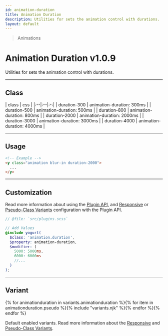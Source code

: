 ```yaml
---
id: animation-duration
title: Animation Duration
description: Utilities for sets the animation control with durations.
layout: default
---
```


> Animations

# Animation Duration <span class="ml-1 px-2 py-1 text-sm text-gray-600 (dark)text-charcoal-100 bg-gray-300 (dark)bg-gray-600">v1.0.9</span>

Utilities for sets the animation control with durations.

---

## Class

| <span class="px-3 py-1 text-white (dark)text-charcoal-100 bg-charcoal-100 (dark)bg-gray-600 rounded-full">class</span> | <span class="px-3 py-1 text-white (dark)text-charcoal-100 bg-charcoal-100 (dark)bg-gray-600 rounded-full">css</span> |
|:--|:--|:-:|
| duration-300 | animation-duration: 300ms |
| duration-500 | animation-duration: 500ms |
| duration-800 | animation-duration: 800ms |
| duration-2000 | animation-duration: 2000ms |
| duration-3000 | animation-duration: 3000ms |
| duration-4000 | animation-duration: 4000ms |

---

## Usage

```html
<!-- Example -->
<y class="animation blur-in duration-2000">
  ...
</y>
```

---

## Customization

Read more information about using the [Plugin API](/plugin-api/), and  [Responsive](/responsive) or [Pseudo-Class Variants](/pseudo-class-variants/) configuration with the Plugin API.

```scss
// @file: `src/plugins.scss`

// Add Values
@include yogurt(
  $class: 'animation.duration',
  $property: animation-duration,
  $modifier: (
    5000: 5000ms,
    6000: 6000ms
    //...
  )
);
```

---

## Variant

<y class="flex flex-gap-2 flex-wrap justify-start items-center">{% for animationduration in variants.animationduration %}{% for item in animationduration.pseudo %}{% include "variants.njk" %}{% endfor %}{% endfor %}</y>

Default enabled variants. Read more information about the [Responsive](/responsive) and [Pseudo-Class Variants](/pseudo-class-variants/).

